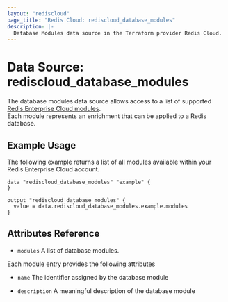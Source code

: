 ```yaml
---
layout: "rediscloud"
page_title: "Redis Cloud: rediscloud_database_modules"
description: |-
  Database Modules data source in the Terraform provider Redis Cloud.
---
```



# Data Source: rediscloud_database_modules

The database modules data source allows access to a list of supported [Redis Enterprise Cloud modules](https://redislabs.com/redis-enterprise/modules).  
Each module represents an enrichment that can be applied to a Redis database.

## Example Usage

The following example returns a list of all modules available within your Redis Enterprise Cloud account.

```hcl-terraform
data "rediscloud_database_modules" "example" {
}

output "rediscloud_database_modules" {
  value = data.rediscloud_database_modules.example.modules
}
```

## Attributes Reference

* `modules` A list of database modules.

Each module entry provides the following attributes

* `name` The identifier assigned by the database module

* `description` A meaningful description of the database module
